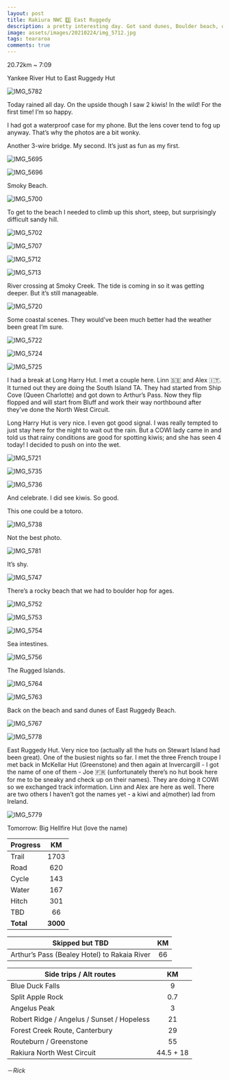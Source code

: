 ```yaml
---
layout: post
title: Rakiura NWC 3️⃣ East Ruggedy
description: a pretty interesting day. Got sand dunes, Boulder beach, quick sand, Ruggedyness. I even saw kiwis!
image: assets/images/20210224/img_5712.jpg
tags: teararoa
comments: true
---
```


20.72km ~ 7:09

Yankee River Hut to East Ruggedy Hut

![IMG_5782](/assets/images/20210224/img_5782.jpg)

Today rained all day. On the upside though I saw 2 kiwis! In the wild! For the first time! I’m so happy. 

I had got a waterproof case for my phone. But the lens cover tend to fog up anyway. That’s why the photos are a bit wonky. 

Another 3-wire bridge. My second. It’s just as fun as my first. 

![IMG_5695](/assets/images/20210224/img_5695.jpg)

![IMG_5696](/assets/images/20210224/img_5696.jpg)

Smoky Beach.

![IMG_5700](/assets/images/20210224/img_5700.jpg)

To get to the beach I needed to climb up this short, steep, but surprisingly difficult sandy hill. 

![IMG_5702](/assets/images/20210224/img_5702.jpg)

![IMG_5707](/assets/images/20210224/img_5707.jpg)

![IMG_5712](/assets/images/20210224/img_5712.jpg)

![IMG_5713](/assets/images/20210224/img_5713.jpg)

River crossing at Smoky Creek. The tide is coming in so it was getting deeper. But it’s still manageable. 

![IMG_5720](/assets/images/20210224/img_5720.jpg)

Some coastal scenes. They would’ve been much better had the weather been great I’m sure. 

![IMG_5722](/assets/images/20210224/img_5722.jpg)

![IMG_5724](/assets/images/20210224/img_5724.jpg)

![IMG_5725](/assets/images/20210224/img_5725.jpg)

I had a break at Long Harry Hut. I met a couple here. Linn 🇸🇪  and Alex 🇮🇹. It turned out they are doing the South Island TA. They had started from Ship Cove (Queen Charlotte) and got down to Arthur’s Pass. Now they flip flopped and will start from Bluff and work their way northbound after they’ve done the North West Circuit. 

Long Harry Hut is very nice. I even got good signal. I was really tempted to just stay here for the night to wait out the rain. But a COWI lady came in and told us that rainy conditions are good for spotting kiwis; and she has seen 4 today! I decided to push on into the wet. 

![IMG_5721](/assets/images/20210224/img_5721.jpg)

![IMG_5735](/assets/images/20210224/img_5735.jpg)

![IMG_5736](/assets/images/20210224/img_5736.jpg)

And celebrate. I did see kiwis. So good. 

This one could be a totoro. 

![IMG_5738](/assets/images/20210224/img_5738.jpg)

Not the best photo. 

![IMG_5781](/assets/images/20210224/img_5781.jpg)

It’s shy. 

![IMG_5747](/assets/images/20210224/img_5747.jpg)

There’s a rocky beach that we had to boulder hop for ages. 

![IMG_5752](/assets/images/20210224/img_5752.jpg)

![IMG_5753](/assets/images/20210224/img_5753.jpg)

![IMG_5754](/assets/images/20210224/img_5754.jpg)

Sea intestines. 

![IMG_5756](/assets/images/20210224/img_5756.jpg)

The Rugged Islands. 

![IMG_5764](/assets/images/20210224/img_5764.jpg)

![IMG_5763](/assets/images/20210224/img_5763.jpg)

Back on the beach and sand dunes of East Ruggedy Beach. 

![IMG_5767](/assets/images/20210224/img_5767.jpg)

![IMG_5778](/assets/images/20210224/img_5778.jpg)

East Ruggedy Hut. Very nice too (actually all the huts on Stewart Island had been great). One of the busiest nights so far. I met the three French troupe I met back in McKellar Hut (Greenstone) and then again at Invercargill - I got the name of one of them - Joe 🇫🇷 (unfortunately there’s no hut book here for me to be sneaky and check up on their names). They are doing it COWI so we exchanged track information. Linn and Alex are here as well. There are two others I haven’t got the names yet - a kiwi and a(mother) lad from Ireland. 

![IMG_5779](/assets/images/20210224/img_5779.jpg)

Tomorrow: Big Hellfire Hut (love the name)


| Progress | KM |
| ---- |:----:|
| Trail | 1703 |
| Road | 620 |
| Cycle | 143 |
| Water | 167 |
| Hitch | 301 |
| TBD | 66 |
| **Total** | **3000** |

| Skipped but TBD | KM |
| ---- |:----:|
| Arthur’s Pass (Bealey Hotel) to Rakaia River | 66 |

| Side trips / Alt routes | KM |
| ---- |:----:|
| Blue Duck Falls | 9 |
| Split Apple Rock | 0.7 |
| Angelus Peak | 3 |
| Robert Ridge / Angelus / Sunset / Hopeless | 21 |
| Forest Creek Route, Canterbury | 29 |
| Routeburn / Greenstone | 55 |
| Rakiura North West Circuit | 44.5 + 18 |

－_Rick_
